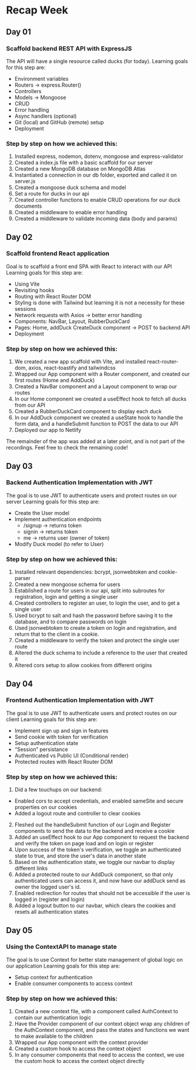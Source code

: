 # Recap Week

## Day 01

### Scaffold backend REST API with ExpressJS

The API will have a single resource called ducks (for today).
Learning goals for this step are:

- Environment variables
- Routers → express.Router()
- Controllers
- Models → Mongoose
- CRUD
- Error handling
- Async handlers (optional)
- Git (local) and GitHub (remote) setup
- Deployment

### Step by step on how we achieved this:

1. Installed express, nodemon, dotenv, mongoose and express-validator
2. Created a index.js file with a basic scaffold for our server
3. Created a new MongoDB database on MongoDB Atlas
4. Instantiated a connection in our db folder, exported and called it on server.js
5. Created a mongoose duck schema and model
6. Set a route for ducks in our api
7. Created controller functions to enable CRUD operations for our duck documents
8. Created a middleware to enable error handling
9. Created a middleware to validate incoming data (body and params)

## Day 02

### Scaffold frontend React application

Goal is to scaffold a front end SPA with React to interact with our API
Learning goals for this step are:

- Using Vite
- Revisiting hooks
- Routing with React Router DOM
- Styling is done with Tailwind but learning it is not a necessity for these sessions
- Network requests with Axios → better error handling
- Components: NavBar, Layout, RubberDuckCard
- Pages: Home, addDuck CreateDuck component → POST to backend API
- Deployment

### Step by step on how we achieved this:

1. We created a new app scaffold with Vite, and installed react-router-dom, axios, react-toastify and tailwindcss
2. Wrapped our App component with a Router component, and created our first routes (Home and AddDuck)
3. Created a NavBar component and a Layout component to wrap our routes
4. In our Home component we created a useEffect hook to fetch all ducks from our API
5. Created a RubberDuckCard component to display each duck
6. In our AddDuck component we created a useState hook to handle the form data, and a handleSubmit function to POST the data to our API
7. Deployed our app to Netlify

The remainder of the app was added at a later point, and is not part of the recordings. Feel free to check the remaining code!

## Day 03

### Backend Authentication Implementation with JWT

The goal is to use JWT to authenticate users and protect routes on our server
Learning goals for this step are:

- Create the User model
- Implement authentication endpoints
  - /signup → returns token
  - signin → returns token
  - me → returns user (owner of token)
- Modify Duck model (to refer to User)

### Step by step on how we achieved this:

1. Installed relevant dependencies: bcrypt, jsonwebtoken and cookie-parser
2. Created a new mongoose schema for users
3. Established a route for users in our api, split into subroutes for registration, login and getting a single user
4. Created controllers to register an user, to login the user, and to get a single user
5. Used bcrypt to salt and hash the password before saving it to the database, and to compare passwords on login
6. Used jsonwebtoken to create a token on login and registration, and return that to the client in a cookie.
7. Created a middleware to verify the token and protect the single user route
8. Altered the duck schema to include a reference to the user that created it
9. Altered cors setup to allow cookies from different origins

## Day 04

### Frontend Authentication Implementation with JWT

The goal is to use JWT to authenticate users and protect routes on our client
Learning goals for this step are:

- Implement sign up and sign in features
- Send cookie with token for verification
- Setup authentication state
- “Session” persistance
- Authenticated vs Public UI (Conditional render)
- Protected routes with React Router DOM

### Step by step on how we achieved this:

1. Did a few touchups on our backend:

- Enabled cors to accept credentials, and enabled sameSite and secure properties on our cookies
- Added a logout route and controller to clear cookies

2. Fleshed out the handleSubmit function of our Login and Register components to send the data to the backend and receive a cookie
3. Added an useEffect hook to our App component to request the backend and verify the token on page load and on login or register
4. Upon success of the token's verification, we toggle an authenticated state to true, and store the user's data in another state
5. Based on the authentication state, we toggle our navbar to display different links
6. Added a protected route to our AddDuck component, so that only authenticated users can access it, and now have our addDuck send as owner the logged user's id.
7. Enabled redirection for routes that should not be accessible if the user is logged in (register and login)
8. Added a logout button to our navbar, which clears the cookies and resets all authentication states

## Day 05

### Using the ContextAPI to manage state

The goal is to use Context for better state management of global logic on our application
Learning goals for this step are:

- Setup context for authentication
- Enable consumer components to access context

### Step by step on how we achieved this:

1. Created a new context file, with a component called AuthContext to contain our authentication logic
2. Have the Provider component of our context object wrap any children of the AuthContext component, and pass the states and functions we want to make available to the children
3. Wrapped our App component with the context provider
4. Created a custom hook to access the context object
5. In any consumer components that need to access the context, we use the custom hook to access the context object directly
